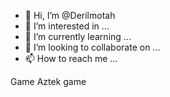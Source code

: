 - 👋 Hi, I’m @Derilmotah
- 👀 I’m interested in ...
- 🌱 I’m currently learning ...
- 💞️ I’m looking to collaborate on ...
- 📫 How to reach me ...

<!---
Derilmotah/Derilmotah is a ✨ special ✨ repository because its `README.md` (this file) appears on your GitHub profile.
You can click the Preview link to take a look at your changes.
--->
Game
Aztek game
